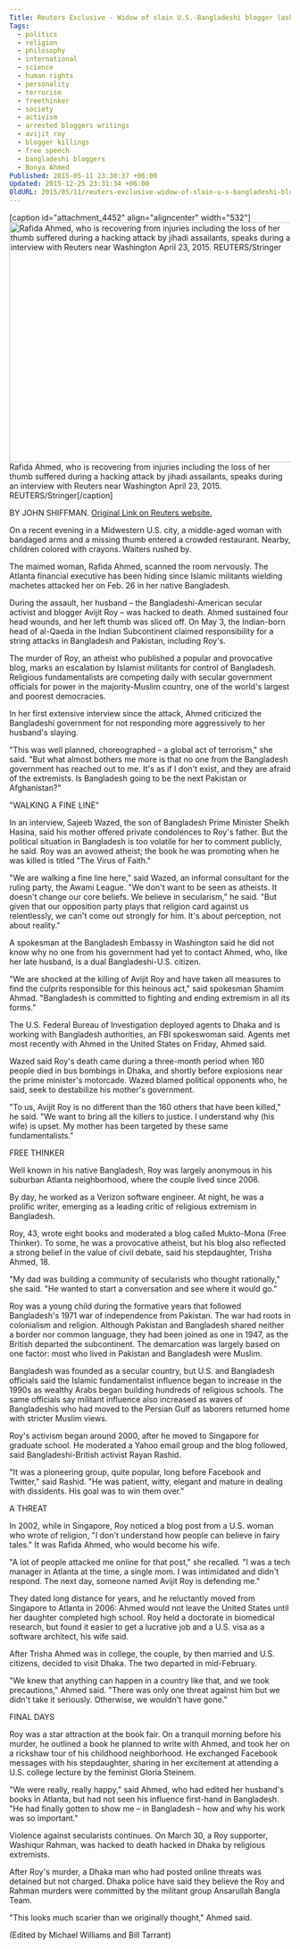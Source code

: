 ```yaml
---
Title: Reuters Exclusive - Widow of slain U.S.-Bangladeshi blogger lashes out at Dhaka
Tags:
  - politics
  - religion
  - philosophy
  - international
  - science
  - human rights
  - personality
  - terrorism
  - freethinker
  - society
  - activism
  - arrested bloggers writings
  - avijit roy
  - blogger killings
  - free speech
  - bangladeshi bloggers
  - Bonya Ahmed
Published: 2015-05-11 23:30:37 +06:00
Updated: 2015-12-25 23:31:34 +06:00
OldURL: 2015/05/11/reuters-exclusive-widow-of-slain-u-s-bangladeshi-blogger-lashes-out-at-dhaka/
---
```


[caption id="attachment_4452" align="aligncenter" width="532"]<a href="https://enblog.muktomona.com/wp-content/uploads/2015/12/reuters-bonyapa.jpg"><img src="https://enblog.muktomona.com/wp-content/uploads/2015/12/reuters-bonyapa.jpg" alt="Rafida Ahmed, who is recovering from injuries including the loss of her thumb suffered during a hacking attack by jihadi assailants, speaks during an interview with Reuters near Washington April 23, 2015.  REUTERS/Stringer" width="532" height="429" class="size-full wp-image-4452" /></a> Rafida Ahmed, who is recovering from injuries including the loss of her thumb suffered during a hacking attack by jihadi assailants, speaks during an interview with Reuters near Washington April 23, 2015.  REUTERS/Stringer[/caption]

BY JOHN SHIFFMAN.
<a href="https://www.reuters.com/article/us-usa-bangladesh-assassination-exclusiv-idUSKBN0NW04S20150511">Original Link on Reuters website. </a>

On a recent evening in a Midwestern U.S. city, a middle-aged woman with bandaged arms and a missing thumb entered a crowded restaurant. Nearby, children colored with crayons. Waiters rushed by.

The maimed woman, Rafida Ahmed, scanned the room nervously. The Atlanta financial executive has been hiding since Islamic militants wielding machetes attacked her on Feb. 26 in her native Bangladesh.

During the assault, her husband – the Bangladeshi-American secular activist and blogger Avijit Roy – was hacked to death. Ahmed sustained four head wounds, and her left thumb was sliced off. On May 3, the Indian-born head of al-Qaeda in the Indian Subcontinent claimed responsibility for a string attacks in Bangladesh and Pakistan, including Roy's.

The murder of Roy, an atheist who published a popular and provocative blog, marks an escalation by Islamist militants for control of Bangladesh. Religious fundamentalists are competing daily with secular government officials for power in the majority-Muslim country, one of the world's largest and poorest democracies.

In her first extensive interview since the attack, Ahmed criticized the Bangladeshi government for not responding more aggressively to her husband's slaying.

"This was well planned, choreographed – a global act of terrorism," she said. "But what almost bothers me more is that no one from the Bangladesh government has reached out to me. It's as if I don't exist, and they are afraid of the extremists. Is Bangladesh going to be the next Pakistan or Afghanistan?"

"WALKING A FINE LINE"

In an interview, Sajeeb Wazed, the son of Bangladesh Prime Minister Sheikh Hasina, said his mother offered private condolences to Roy's father. But the political situation in Bangladesh is too volatile for her to comment publicly, he said. Roy was an avowed atheist; the book he was promoting when he was killed is titled "The Virus of Faith."

"We are walking a fine line here," said Wazed, an informal consultant for the ruling party, the Awami League. "We don't want to be seen as atheists. It doesn't change our core beliefs. We believe in secularism," he said. "But given that our opposition party plays that religion card against us relentlessly, we can't come out strongly for him. It's about perception, not about reality."

A spokesman at the Bangladesh Embassy in Washington said he did not know why no one from his government had yet to contact Ahmed, who, like her late husband, is a dual Bangladeshi-U.S. citizen.

"We are shocked at the killing of Avijit Roy and have taken all measures to find the culprits responsible for this heinous act," said spokesman Shamim Ahmad. "Bangladesh is committed to fighting and ending extremism in all its forms."

The U.S. Federal Bureau of Investigation deployed agents to Dhaka and is working with Bangladesh authorities, an FBI spokeswoman said. Agents met most recently with Ahmed in the United States on Friday, Ahmed said.

Wazed said Roy's death came during a three-month period when 160 people died in bus bombings in Dhaka, and shortly before explosions near the prime minister's motorcade. Wazed blamed political opponents who, he said, seek to destabilize his mother's government.

"To us, Avijit Roy is no different than the 160 others that have been killed," he said. "We want to bring all the killers to justice. I understand why (his wife) is upset. My mother has been targeted by these same fundamentalists."

FREE THINKER

Well known in his native Bangladesh, Roy was largely anonymous in his suburban Atlanta neighborhood, where the couple lived since 2006.

By day, he worked as a Verizon software engineer. At night, he was a prolific writer, emerging as a leading critic of religious extremism in Bangladesh. 

Roy, 43, wrote eight books and moderated a blog called Mukto-Mona (Free Thinker). To some, he was a provocative atheist, but his blog also reflected a strong belief in the value of civil debate, said his stepdaughter, Trisha Ahmed, 18.

"My dad was building a community of secularists who thought rationally," she said. "He wanted to start a conversation and see where it would go."

Roy was a young child during the formative years that followed Bangladesh's 1971 war of independence from Pakistan. The war had roots in colonialism and religion. Although Pakistan and Bangladesh shared neither a border nor common language, they had been joined as one in 1947, as the British departed the subcontinent. The demarcation was largely based on one factor: most who lived in Pakistan and Bangladesh were Muslim.

Bangladesh was founded as a secular country, but U.S. and Bangladesh officials said the Islamic fundamentalist influence began to increase in the 1990s as wealthy Arabs began building hundreds of religious schools. The same officials say militant influence also increased as waves of Bangladeshis who had moved to the Persian Gulf as laborers returned home with stricter Muslim views.

Roy's activism began around 2000, after he moved to Singapore for graduate school. He moderated a Yahoo email group and the blog followed, said Bangladeshi-British activist Rayan Rashid.

"It was a pioneering group, quite popular, long before Facebook and Twitter," said Rashid. "He was patient, witty, elegant and mature in dealing with dissidents. His goal was to win them over."

A THREAT

In 2002, while in Singapore, Roy noticed a blog post from a U.S. woman who wrote of religion, "I don't understand how people can believe in fairy tales." It was Rafida Ahmed, who would become his wife.

"A lot of people attacked me online for that post," she recalled. "I was a tech manager in Atlanta at the time, a single mom. I was intimidated and didn't respond. The next day, someone named Avijit Roy is defending me."

They dated long distance for years, and he reluctantly moved from Singapore to Atlanta in 2006: Ahmed would not leave the United States until her daughter completed high school. Roy held a doctorate in biomedical research, but found it easier to get a lucrative job and a U.S. visa as a software architect, his wife said.

After Trisha Ahmed was in college, the couple, by then married and U.S. citizens, decided to visit Dhaka. The two departed in mid-February.

"We knew that anything can happen in a country like that, and we took precautions," Ahmed said. "There was only one threat against him but we didn't take it seriously. Otherwise, we wouldn't have gone."

FINAL DAYS

Roy was a star attraction at the book fair. On a tranquil morning before his murder, he outlined a book he planned to write with Ahmed, and took her on a rickshaw tour of his childhood neighborhood. He exchanged Facebook messages with his stepdaughter, sharing in her excitement at attending a U.S. college lecture by the feminist Gloria Steinem.

"We were really, really happy," said Ahmed, who had edited her husband's books in Atlanta, but had not seen his influence first-hand in Bangladesh. "He had finally gotten to show me – in Bangladesh – how and why his work was so important."

Violence against secularists continues. On March 30, a Roy supporter, Washiqur Rahman, was hacked to death hacked in Dhaka by religious extremists.

After Roy's murder, a Dhaka man who had posted online threats was detained but not charged. Dhaka police have said they believe the Roy and Rahman murders were committed by the militant group Ansarullah Bangla Team.

"This looks much scarier than we originally thought," Ahmed said.

(Edited by Michael Williams and Bill Tarrant) 
